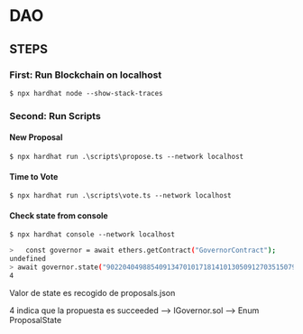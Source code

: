 # DAO

<!-- ## TODO

1. Write the smart contract s
2. Write deployment scripts
3. Write scripts to interact with them -->

## STEPS

### First: Run Blockchain on localhost

`$ npx hardhat node --show-stack-traces`

### Second: Run Scripts

#### New Proposal

`$ npx hardhat run .\scripts\propose.ts --network localhost`

#### Time to Vote

`$ npx hardhat run .\scripts\vote.ts --network localhost`

#### Check state from console

`$ npx hardhat console --network localhost`

```bash
>   const governor = await ethers.getContract("GovernorContract");
undefined
> await governor.state("90220404988540913470101718141013050912703515079583293957642033883372164516948");
4
```

Valor de state es recogido de proposals.json

4 indica que la propuesta es succeeded --> IGovernor.sol --> Enum ProposalState

